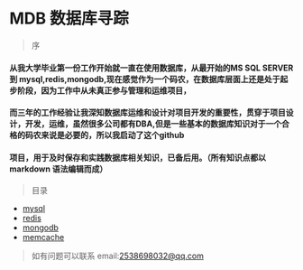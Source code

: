 # MDB 数据库寻踪
> 序
#### 从我大学毕业第一份工作开始就一直在使用数据库，从最开始的MS SQL SERVER 到 mysql,redis,mongodb,现在感觉作为一个码农，在数据库层面上还是处于起步阶段，因为工作中从未真正参与管理和运维项目，
#### 而三年的工作经验让我深知数据库运维和设计对项目开发的重要性，贯穿于项目设计，开发，运维，虽然很多公司都有DBA,但是一些基本的数据库知识对于一个合格的码农来说是必要的，所以我启动了这个github
#### 项目，用于及时保存和实践数据库相关知识，已备后用。（所有知识点都以 markdown 语法编辑而成）
> 目录
* [mysql](https://github.com/zhengjinwei123/MDB/tree/master/mysql)
* [redis](https://github.com/zhengjinwei123/MDB/tree/master/redis)
* [mongodb](https://github.com/zhengjinwei123/MDB/tree/master/mongodb)
* [memcache](https://github.com/zhengjinwei123/MDB/tree/master/memcache)

> 如有问题可以联系 email:2538698032@qq.com
